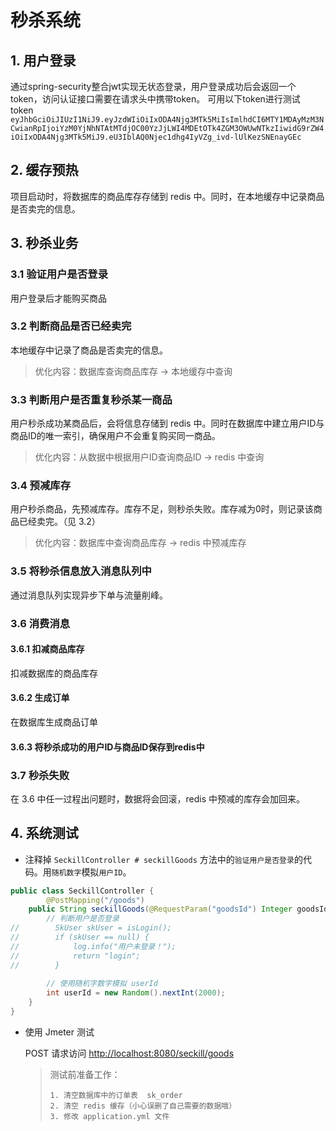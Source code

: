 # 秒杀系统

## 1. 用户登录

通过spring-security整合jwt实现无状态登录，用户登录成功后会返回一个token，访问认证接口需要在请求头中携带token。
可用以下token进行测试
token
`eyJhbGciOiJIUzI1NiJ9.eyJzdWIiOiIxODA4Njg3MTk5MiIsImlhdCI6MTY1MDAyMzM3NCwianRpIjoiYzM0YjNhNTAtMTdjOC00YzJjLWI4MDEtOTk4ZGM3OWUwNTkzIiwidG9rZW4iOiIxODA4Njg3MTk5MiJ9.eU3IblAQ0Njec1dhg4IyVZg_ivd-lUlKezSNEnayGEc`

## 2. 缓存预热

项目启动时，将数据库的商品库存存储到 redis 中。同时，在本地缓存中记录商品是否卖完的信息。

## 3. 秒杀业务

### 3.1 验证用户是否登录

用户登录后才能购买商品

### 3.2 判断商品是否已经卖完

本地缓存中记录了商品是否卖完的信息。

> 优化内容：数据库查询商品库存 -> 本地缓存中查询

### 3.3 判断用户是否重复秒杀某一商品

用户秒杀成功某商品后，会将信息存储到 redis 中。同时在数据库中建立用户ID与商品ID的唯一索引，确保用户不会重复购买同一商品。

> 优化内容：从数据中根据用户ID查询商品ID -> redis 中查询

### 3.4 预减库存

用户秒杀商品，先预减库存。库存不足，则秒杀失败。库存减为0时，则记录该商品已经卖完。（见 3.2）

> 优化内容：数据库中查询商品库存 -> redis 中预减库存

### 3.5 将秒杀信息放入消息队列中

通过消息队列实现异步下单与流量削峰。

### 3.6 消费消息

#### 3.6.1 扣减商品库存

扣减数据库的商品库存

#### 3.6.2 生成订单

在数据库生成商品订单

#### 3.6.3 将秒杀成功的用户ID与商品ID保存到redis中

### 3.7 秒杀失败

在 3.6 中任一过程出问题时，数据将会回滚，redis 中预减的库存会加回来。

## 4. 系统测试

- 注释掉 `SeckillController # seckillGoods` 方法中的`验证用户是否登录`的代码。用`随机数字`模拟`用户ID`。

```java
public class SeckillController {
        @PostMapping("/goods")
    public String seckillGoods(@RequestParam("goodsId") Integer goodsId) {
        // 判断用户是否登录
//        SkUser skUser = isLogin();
//        if (skUser == null) {
//            log.info("用户未登录！");
//            return "login";
//        }
        
        // 使用随机字数字模拟 userId
        int userId = new Random().nextInt(2000);
    }
}
```

- 使用 Jmeter 测试

  POST 请求访问 [http://localhost:8080/seckill/goods](http://localhost:8080/seckill/goods)

  > 测试前准备工作：
  >
  > 	1. 清空数据库中的订单表  sk_order
  > 	2. 清空 redis 缓存（小心误删了自己需要的数据哦）
  > 	3. 修改 application.yml 文件

